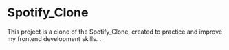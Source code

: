 # Spotify_Clone
This project is a clone of the Spotify_Clone, created to practice and improve my frontend development skills. .
